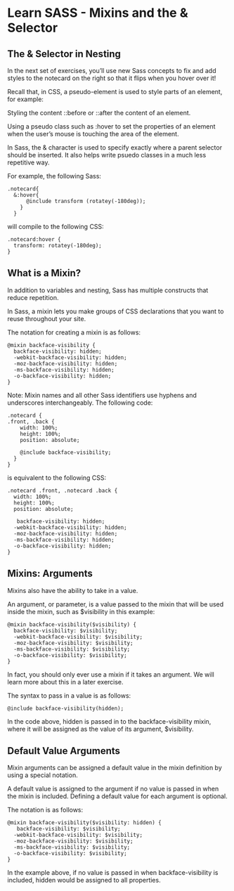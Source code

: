 # Learn SASS - Mixins and the & Selector

## The & Selector in Nesting
In the next set of exercises, you’ll use new Sass concepts to fix and add styles to the notecard on the right so that it flips when you hover over it!

Recall that, in CSS, a pseudo-element is used to style parts of an element, for example:

Styling the content ::before or ::after the content of an element.

Using a pseudo class such as :hover to set the properties of an element when the user’s mouse is touching the area of the element.

In Sass, the & character is used to specify exactly where a parent selector should be inserted. It also helps write psuedo classes in a much less repetitive way.

For example, the following Sass:
```
.notecard{ 
  &:hover{
      @include transform (rotatey(-180deg));  
    }
  }
```
will compile to the following CSS:
```
.notecard:hover {
  transform: rotatey(-180deg);
}
```


## What is a Mixin?
In addition to variables and nesting, Sass has multiple constructs that reduce repetition.

In Sass, a mixin lets you make groups of CSS declarations that you want to reuse throughout your site.

The notation for creating a mixin is as follows:
```
@mixin backface-visibility {
  backface-visibility: hidden;
  -webkit-backface-visibility: hidden;
  -moz-backface-visibility: hidden;
  -ms-backface-visibility: hidden;
  -o-backface-visibility: hidden;
}
```
Note: Mixin names and all other Sass identifiers use hyphens and underscores interchangeably. The following code:
```
.notecard {
.front, .back {
    width: 100%;
    height: 100%;
    position: absolute;

    @include backface-visibility;
  }
}  
```
is equivalent to the following CSS:
```
.notecard .front, .notecard .back {
  width: 100%;
  height: 100%;
  position: absolute;

   backface-visibility: hidden;
  -webkit-backface-visibility: hidden; 
  -moz-backface-visibility: hidden;
  -ms-backface-visibility: hidden;
  -o-backface-visibility: hidden;
}
```


## Mixins: Arguments
Mixins also have the ability to take in a value.

An argument, or parameter, is a value passed to the mixin that will be used inside the mixin, such as $visibility in this example:
```
@mixin backface-visibility($visibility) {
  backface-visibility: $visibility;
  -webkit-backface-visibility: $visibility;
  -moz-backface-visibility: $visibility;
  -ms-backface-visibility: $visibility;
  -o-backface-visibility: $visibility;
}
```
In fact, you should only ever use a mixin if it takes an argument. We will learn more about this in a later exercise.

The syntax to pass in a value is as follows:
```
@include backface-visibility(hidden);
```
In the code above, hidden is passed in to the backface-visibility mixin, where it will be assigned as the value of its argument, $visibility.


## Default Value Arguments
Mixin arguments can be assigned a default value in the mixin definition by using a special notation.

A default value is assigned to the argument if no value is passed in when the mixin is included. Defining a default value for each argument is optional.

The notation is as follows:
```
@mixin backface-visibility($visibility: hidden) {
   backface-visibility: $visibility;
  -webkit-backface-visibility: $visibility;
  -moz-backface-visibility: $visibility;
  -ms-backface-visibility: $visibility;
  -o-backface-visibility: $visibility;
}
```
In the example above, if no value is passed in when backface-visibility is included, hidden would be assigned to all properties.


## 